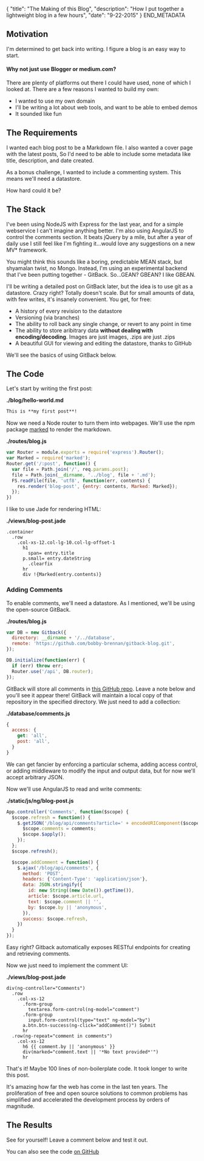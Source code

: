 {
  "title": "The Making of this Blog",
  "description": "How I put together a lightweight blog in a few hours",
  "date": "9-22-2015"
}
END_METADATA

## Motivation
I'm determined to get back into writing. I figure a blog is an easy way to start.

#### Why not just use Blogger or medium.com?
There are plenty of platforms out there I could have used, none of which I looked at.
There are a few reasons I wanted to build my own:
* I wanted to use my own domain
* I'll be writing a lot about web tools, and want to be able to embed demos
* It sounded like fun

## The Requirements
I wanted each blog post to be a Markdown file. I also wanted a cover page with the latest posts,
So I'd need to be able to include some metadata like title, description, and date created.

As a bonus challenge, I wanted to include a commenting system. This means we'll need a datastore.

How hard could it be?

## The Stack
I've been using NodeJS with Express for the last year, and for a simple webservice I can't imagine
anything better.  I'm also using AngularJS to control the comments section. It beats
jQuery by a mile, but after a year of daily use I still feel like I'm fighting it...would
love any suggestions on a new MV* framework.

You might think this sounds like a boring, predictable MEAN stack, but shyamalan twist, no Mongo.
Instead, I'm using an experimental backend that I've been putting together - GitBack.
So...GEAN? GBEAN? I like GBEAN.

I'll be writing a detailed post on GitBack later, but the idea is to use git as a datastore.
Crazy right? Totally doesn't scale.
But for small amounts of data, with few writes, it's insanely convenient.  You get, for free:
* A history of every revision to the datastore
* Versioning (via branches)
* The ability to roll back any single change, or revert to any point in time
* The ability to store aribitrary data **without dealing with encoding/decoding**. Images are just images, .zips are just .zips
* A beautiful GUI for viewing and editing the datastore, thanks to GitHub

We'll see the basics of using GitBack below.

## The Code
Let's start by writing the first post:

**./blog/hello-world.md**
```markdown
This is **my first post**!
```

Now we need a Node router to turn them into webpages. We'll use the npm package
[marked]('https://www.npmjs.com/package/marked') to render the markdown.

**./routes/blog.js**
```js
var Router = module.exports = require('express').Router();
var Marked = require('marked');
Router.get('/:post', function() {
  var file = Path.join('/', req.params.post);
  file = Path.join(__dirname, '../blog', file + '.md');
  FS.readFile(file, 'utf8', function(err, contents) {
    res.render('blog-post', {entry: contents, Marked: Marked});
  });
})
```

I like to use Jade for rendering HTML:

**./views/blog-post.jade**
```jade
.container
  .row
    .col-xs-12.col-lg-10.col-lg-offset-1
      h1
        span= entry.title
      p.small= entry.dateString
        .clearfix
      hr
      div !{Marked(entry.contents)}
```

### Adding Comments
To enable comments, we'll need a datastore. As I mentioned, we'll be using the open-source GitBack.

**./routes/blog.js**
```js
var DB = new Gitback({
  directory: __dirname + '/../database',
  remote: 'https://github.com/bobby-brennan/gitback-blog.git',
});

DB.initialize(function(err) {
  if (err) throw err;
  Router.use('/api', DB.router);
});
```

GitBack will store all comments in [this GitHub repo](https://github.com/bobby-brennan/gitback-blog.git).
Leave a note below and you'll see it appear there!
GitBack will maintain a local copy of that repository in the specified directory. We just need to add a collection:

**./database/comments.js**
```js
{
  access: {
    get: 'all',
    post: 'all',
  }
}
```

We can get fancier by enforcing a particular schema, adding access control,
or adding middleware to modify the input and output data, but for now we'll accept arbitrary JSON.

Now we'll use AngularJS to read and write comments:

**./static/js/ng/blog-post.js**
```js
App.controller('Comments', function($scope) {
  $scope.refresh = function() {
    $.getJSON('/blog/api/comments?article=' + encodeURIComponent($scope.article.url), function(comments) {
      $scope.comments = comments;
      $scope.$apply();
    });
  };
  $scope.refresh();

  $scope.addComment = function() {
    $.ajax('/blog/api/comments', {
      method: 'POST',
      headers: {'Content-Type': 'application/json'},
      data: JSON.stringify({
        id: new String((new Date()).getTime()),
        article: $scope.article.url,
        text: $scope.comment || '',
        by: $scope.by || 'anonymous',
      }),
      success: $scope.refresh,
    })
  }
});
```

Easy right? Gitback automatically exposes RESTful endpoints for creating and retrieving comments.

Now we just need to implement the comment UI:

**./views/blog-post.jade**
```jade
div(ng-controller="Comments")
  .row
    .col-xs-12
      .form-group
        textarea.form-control(ng-model="comment")
      .form-group
        input.form-control(type="text" ng-model="by")
      a.btn.btn-success(ng-click="addComment()") Submit
      hr
  .row(ng-repeat="comment in comments")
    .col-xs-12
      h6 {{ comment.by || 'anonymous' }}
      div(marked="comment.text || '*No text provided*'")
      hr
```

That's it! Maybe 100 lines of non-boilerplate code. It took longer to write this post.

It's amazing how far the web has come in the last ten years. The proliferation of free
and open source solutions to common problems has simplified and accelerated the development
process by orders of magnitude. 

## The Results
See for yourself! Leave a comment below and test it out.

You can also see the code [on GitHub](https://github.com/bobby-brennan/bbrennan-info)
